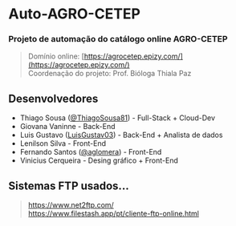 # Auto-AGRO-CETEP
### Projeto de automação do catálogo online AGRO-CETEP
> Domínio online: [https://agrocetep.epizy.com/](https://agrocetep.epizy.com/) <br>
> Coordenação do projeto: Prof. Bióloga Thiala Paz
## Desenvolvedores
- Thiago Sousa ([@ThiagoSousa81](https://github.com/thiagosousa81)) - Full-Stack + Cloud-Dev
- Giovana Vaninne - Back-End
- Luis Gustavo ([LuisGustav03](https://github.com/LuisGustav03)) - Back-End + Analista de dados
- Lenilson Silva - Front-End
- Fernando Santos ([@aglomera](https://github.com/aglomera)) - Front-End
- Vinicius Cerqueira - Desing gráfico + Front-End
## Sistemas FTP usados...
> https://www.net2ftp.com/ <br>
> https://www.filestash.app/pt/cliente-ftp-online.html
